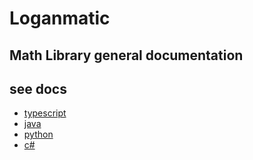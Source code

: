 # Loganmatic

## Math Library general documentation


## see docs

  * [typescript](https://github.com/gabriel-logan/Math_Lib/tree/main/packages/typescript)
  * [java](https://github.com/gabriel-logan/Math_Lib/tree/main/packages/java)
  * [python](https://github.com/gabriel-logan/Math_Lib/tree/main/packages/python)
  * [c#](https://github.com/gabriel-logan/Math_Lib/tree/main/packages/csharp)